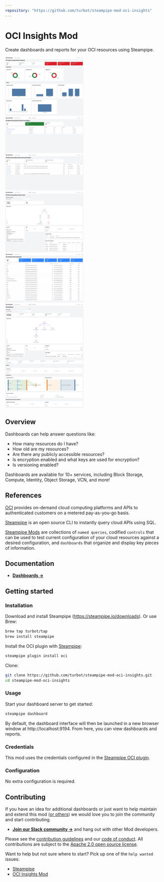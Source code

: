 ```yaml
---
repository: "https://github.com/turbot/steampipe-mod-oci-insights"
---
```


# OCI Insights Mod

Create dashboards and reports for your OCI resources using Steampipe.

<img src="https://raw.githubusercontent.com/turbot/steampipe-mod-oci-insights/main/docs/images/oci_objecstorage_bucket_dashboard.png" width="50%" type="thumbnail"/>
<img src="https://raw.githubusercontent.com/turbot/steampipe-mod-oci-insights/main/docs/images/oci_objectstorage_bucket_public_access.png" width="50%" type="thumbnail"/>
<img src="https://raw.githubusercontent.com/turbot/steampipe-mod-oci-insights/main/docs/images/oci_blockstorage_block_volume_encryption.png" width="50%" type="thumbnail"/>
<img src="https://raw.githubusercontent.com/turbot/steampipe-mod-oci-insights/main/docs/images/oci_blockstorage_block_volume_detail.png" width="50%" type="thumbnail"/>
<img src="https://raw.githubusercontent.com/turbot/steampipe-mod-oci-insights/main/docs/images/oci_identity_api_key_age.png" width="50%" type="thumbnail"/>
<img src="https://raw.githubusercontent.com/turbot/steampipe-mod-oci-insights/main/docs/images/oci_insight_vcn_detail.png" width="50%" type="thumbnail"/>


## Overview

Dashboards can help answer questions like:

- How many resources do I have?
- How old are my resources?
- Are there any publicly accessible resources?
- Is encryption enabled and what keys are used for encryption?
- Is versioning enabled?

Dashboards are available for 10+ services, including Block Storage, Compute, Identity, Object Storage, VCN, and more!

## References

[OCI](https://cloud.oracle.com/) provides on-demand cloud computing platforms and APIs to authenticated customers on a metered pay-as-you-go basis.

[Steampipe](https://steampipe.io) is an open source CLI to instantly query cloud APIs using SQL.

[Steampipe Mods](https://steampipe.io/docs/reference/mod-resources#mod) are collections of `named queries`, codified `controls` that can be used to test current configuration of your cloud resources against a desired configuration, and `dashboards` that organize and display key pieces of information.

## Documentation

- **[Dashboards →](https://hub.steampipe.io/mods/turbot/oci_insights/dashboards)**

## Getting started

### Installation

Download and install Steampipe (https://steampipe.io/downloads). Or use Brew:

```sh
brew tap turbot/tap
brew install steampipe
```

Install the OCI plugin with [Steampipe](https://steampipe.io):

```sh
steampipe plugin install oci
```

Clone:

```sh
git clone https://github.com/turbot/steampipe-mod-oci-insights.git
cd steampipe-mod-oci-insights
```

### Usage

Start your dashboard server to get started:

```sh
steampipe dashboard
```

By default, the dashboard interface will then be launched in a new browser window at http://localhost:9194. From here, you can view dashboards and reports.

### Credentials

This mod uses the credentials configured in the [Steampipe OCI plugin](https://hub.steampipe.io/plugins/turbot/oci).

### Configuration

No extra configuration is required.

## Contributing

If you have an idea for additional dashboards or just want to help maintain and extend this mod ([or others](https://github.com/topics/steampipe-mod)) we would love you to join the community and start contributing.

- **[Join our Slack community →](https://steampipe.io/community/join)** and hang out with other Mod developers.

Please see the [contribution guidelines](https://github.com/turbot/steampipe/blob/main/CONTRIBUTING.md) and our [code of conduct](https://github.com/turbot/steampipe/blob/main/CODE_OF_CONDUCT.md). All contributions are subject to the [Apache 2.0 open source license](https://github.com/turbot/steampipe-mod-oci-insights/blob/main/LICENSE).

Want to help but not sure where to start? Pick up one of the `help wanted` issues:

- [Steampipe](https://github.com/turbot/steampipe/labels/help%20wanted)
- [OCI Insights Mod](https://github.com/turbot/steampipe-mod-oci-insights/labels/help%20wanted)